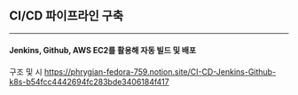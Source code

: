 ## CI/CD 파이프라인 구축
---
#### Jenkins, Github, AWS EC2를 활용해 자동 빌드 및 배포

구조 및 시
https://phrygian-fedora-759.notion.site/CI-CD-Jenkins-Github-k8s-b54fcc4442694fc283bde3406184f417
